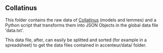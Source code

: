 ## Collatinus

This folder contains the raw data of [Collatinus](https://github.com/biblissima/collatinus) (models and lemmes) and a Python script that transforms them into JSON Objects in the global data file 'data.txt'.

This data file, after, can easily be splitted and sorted (for example in a spreadsheet) to get the data files contained in accenteur/data/ folder.
